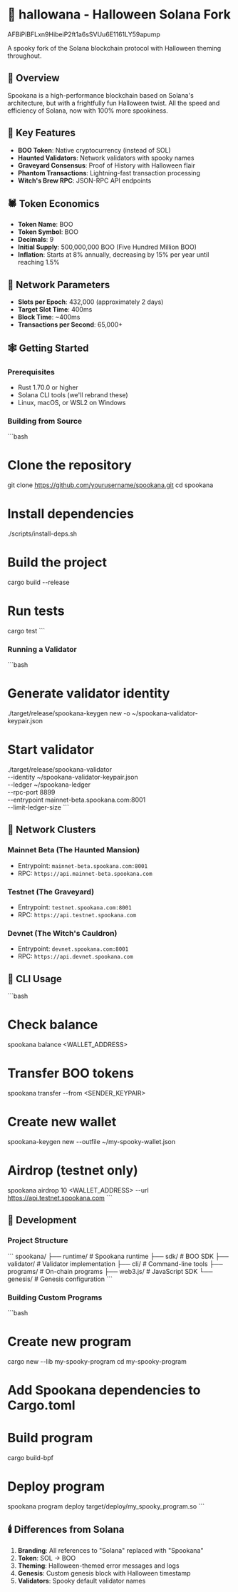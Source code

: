 # 🎃 hallowana - Halloween Solana Fork

AFBiPiBFLxn9HibeiP2ft1a6sSVUu6E1161LY59apump


A spooky fork of the Solana blockchain protocol with Halloween theming throughout.

## 🦇 Overview

Spookana is a high-performance blockchain based on Solana's architecture, but with a frightfully fun Halloween twist. All the speed and efficiency of Solana, now with 100% more spookiness.

## 👻 Key Features

- **BOO Token**: Native cryptocurrency (instead of SOL)
- **Haunted Validators**: Network validators with spooky names
- **Graveyard Consensus**: Proof of History with Halloween flair
- **Phantom Transactions**: Lightning-fast transaction processing
- **Witch's Brew RPC**: JSON-RPC API endpoints

## 🕷️ Token Economics

- **Token Name**: BOO
- **Token Symbol**: BOO
- **Decimals**: 9
- **Initial Supply**: 500,000,000 BOO (Five Hundred Million BOO)
- **Inflation**: Starts at 8% annually, decreasing by 15% per year until reaching 1.5%

## 🧛 Network Parameters

- **Slots per Epoch**: 432,000 (approximately 2 days)
- **Target Slot Time**: 400ms
- **Block Time**: ~400ms
- **Transactions per Second**: 65,000+

## 🕸️ Getting Started

### Prerequisites

- Rust 1.70.0 or higher
- Solana CLI tools (we'll rebrand these)
- Linux, macOS, or WSL2 on Windows

### Building from Source

\`\`\`bash
# Clone the repository
git clone https://github.com/yourusername/spookana.git
cd spookana

# Install dependencies
./scripts/install-deps.sh

# Build the project
cargo build --release

# Run tests
cargo test
\`\`\`

### Running a Validator

\`\`\`bash
# Generate validator identity
./target/release/spookana-keygen new -o ~/spookana-validator-keypair.json

# Start validator
./target/release/spookana-validator \
  --identity ~/spookana-validator-keypair.json \
  --ledger ~/spookana-ledger \
  --rpc-port 8899 \
  --entrypoint mainnet-beta.spookana.com:8001 \
  --limit-ledger-size
\`\`\`

## 🎃 Network Clusters

### Mainnet Beta (The Haunted Mansion)
- Entrypoint: `mainnet-beta.spookana.com:8001`
- RPC: `https://api.mainnet-beta.spookana.com`

### Testnet (The Graveyard)
- Entrypoint: `testnet.spookana.com:8001`
- RPC: `https://api.testnet.spookana.com`

### Devnet (The Witch's Cauldron)
- Entrypoint: `devnet.spookana.com:8001`
- RPC: `https://api.devnet.spookana.com`

## 🦴 CLI Usage

\`\`\`bash
# Check balance
spookana balance <WALLET_ADDRESS>

# Transfer BOO tokens
spookana transfer <RECIPIENT> <AMOUNT> --from <SENDER_KEYPAIR>

# Create new wallet
spookana-keygen new --outfile ~/my-spooky-wallet.json

# Airdrop (testnet only)
spookana airdrop 10 <WALLET_ADDRESS> --url https://api.testnet.spookana.com
\`\`\`

## 🧙 Development

### Project Structure

\`\`\`
spookana/
├── runtime/          # Spookana runtime
├── sdk/             # BOO SDK
├── validator/       # Validator implementation
├── cli/             # Command-line tools
├── programs/        # On-chain programs
├── web3.js/         # JavaScript SDK
└── genesis/         # Genesis configuration
\`\`\`

### Building Custom Programs

\`\`\`bash
# Create new program
cargo new --lib my-spooky-program
cd my-spooky-program

# Add Spookana dependencies to Cargo.toml
# Build program
cargo build-bpf

# Deploy program
spookana program deploy target/deploy/my_spooky_program.so
\`\`\`

## 🕯️ Differences from Solana

1. **Branding**: All references to "Solana" replaced with "Spookana"
2. **Token**: SOL → BOO
3. **Theming**: Halloween-themed error messages and logs
4. **Genesis**: Custom genesis block with Halloween timestamp
5. **Validators**: Spooky default validator names

